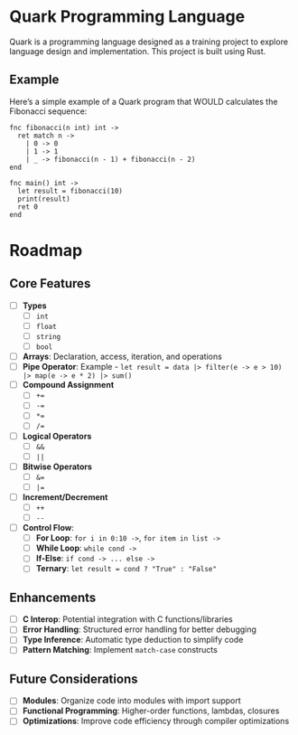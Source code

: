 # Quark Programming Language

Quark is a programming language designed as a training project to explore language design and implementation. This project is built using Rust.

## Example

Here’s a simple example of a Quark program that WOULD calculates the Fibonacci sequence:

```quark
fnc fibonacci(n int) int ->
  ret match n ->
    | 0 -> 0
    | 1 -> 1
    | _ -> fibonacci(n - 1) + fibonacci(n - 2)
end

fnc main() int ->
  let result = fibonacci(10)
  print(result)
  ret 0
end
```

# Roadmap

## Core Features
- [ ] **Types**
  - [ ] `int`
  - [ ] `float`
  - [ ] `string`
  - [ ] `bool`
- [ ] **Arrays**: Declaration, access, iteration, and operations
- [ ] **Pipe Operator**: Example - `let result = data |> filter(e -> e > 10) |> map(e -> e * 2) |> sum()`
- [ ] **Compound Assignment**
  - [ ] `+=`
  - [ ] `-=`
  - [ ] `*=`
  - [ ] `/=`
- [ ] **Logical Operators**
  - [ ] `&&`
  - [ ] `||`
- [ ] **Bitwise Operators**
  - [ ] `&=`
  - [ ] `|=`
- [ ] **Increment/Decrement**
  - [ ] `++`
  - [ ] `--`
- [ ] **Control Flow**:
  - [ ] **For Loop**: `for i in 0:10 ->`, `for item in list ->`
  - [ ] **While Loop**: `while cond ->`
  - [ ] **If-Else**: `if cond -> ... else ->`
  - [ ] **Ternary**: `let result = cond ? "True" : "False"`

## Enhancements
- [ ] **C Interop**: Potential integration with C functions/libraries
- [ ] **Error Handling**: Structured error handling for better debugging
- [ ] **Type Inference**: Automatic type deduction to simplify code
- [ ] **Pattern Matching**: Implement `match-case` constructs

## Future Considerations
- [ ] **Modules**: Organize code into modules with import support
- [ ] **Functional Programming**: Higher-order functions, lambdas, closures
- [ ] **Optimizations**: Improve code efficiency through compiler optimizations
